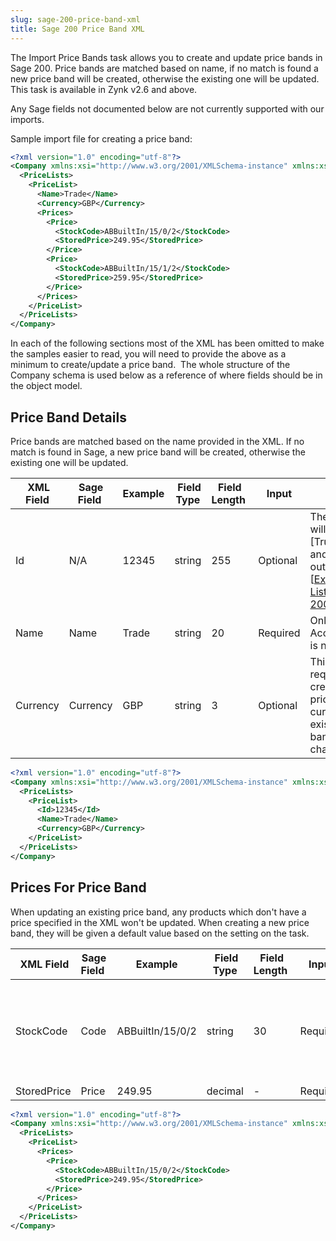 ```yaml
---
slug: sage-200-price-band-xml
title: Sage 200 Price Band XML
---
```

The Import Price Bands task allows you to create and update price bands in Sage 200. Price bands are matched based on name, if no match is found a new price band will be created, otherwise the existing one will be updated. This task is available in Zynk v2.6 and above.  

Any Sage fields not documented below are not currently supported with our imports.  

Sample import file for creating a price band:

```xml
<?xml version="1.0" encoding="utf-8"?>
<Company xmlns:xsi="http://www.w3.org/2001/XMLSchema-instance" xmlns:xsd="http://www.w3.org/2001/XMLSchema">
  <PriceLists>
    <PriceList>
      <Name>Trade</Name>
      <Currency>GBP</Currency>
      <Prices>
        <Price>
          <StockCode>ABBuiltIn/15/0/2</StockCode>
          <StoredPrice>249.95</StoredPrice>
        </Price>
        <Price>
          <StockCode>ABBuiltIn/15/1/2</StockCode>
          <StoredPrice>259.95</StoredPrice>
        </Price>
      </Prices>
    </PriceList>
  </PriceLists>
</Company>
```

In each of the following sections most of the XML has been omitted to make the samples easier to read, you will need to provide the above as a minimum to create/update a price band.  The whole structure of the Company schema is used below as a reference of where fields should be in the object model.

## Price Band Details
Price bands are matched based on the name provided in the XML. If no match is found in Sage, a new price band will be created, otherwise the existing one will be updated.

|  XML Field | Sage Field  | Example |  Field Type | Field Length  | Input | Notes |
| --- | --- | --- | --- | --- | --- | --- |
| Id | N/A | 12345 | string | 255 | Optional | The Id provided will be stored in [Truth Storage]]], and will be outputted by [[Exporting Price Lists from Sage 200](truth-storage]]],-and-will-be-outputted-by-[[exporting-price-lists-from-sage-200). |
| Name | Name | Trade | string | 20 | Required | Only used if an AccountReference is not provided. |
| Currency | Currency | GBP | string | 3 | Optional | This field is required when creating a new price band. The currency of existing price bands can't be changed. |

```xml
<?xml version="1.0" encoding="utf-8"?>
<Company xmlns:xsi="http://www.w3.org/2001/XMLSchema-instance" xmlns:xsd="http://www.w3.org/2001/XMLSchema">
  <PriceLists>
    <PriceList>
      <Id>12345</Id>
      <Name>Trade</Name>
      <Currency>GBP</Currency>
    </PriceList>
  </PriceLists>
</Company>
```

## Prices For Price Band
When updating an existing price band, any products which don't have a price specified in the XML won't be updated. When creating a new price band, they will be given a default value based on the setting on the task.

|  XML Field | Sage Field  | Example |  Field Type | Field Length  | Input | Notes |
| --- | --- | --- | --- | --- | --- | --- |
| StockCode | Code | ABBuiltIn/15/0/2 | string | 30 | Required | The stock code provided must already exist in Sage. |
| StoredPrice | Price | 249.95 | decimal | - | Required |

```xml
<?xml version="1.0" encoding="utf-8"?>
<Company xmlns:xsi="http://www.w3.org/2001/XMLSchema-instance" xmlns:xsd="http://www.w3.org/2001/XMLSchema">
  <PriceLists>
    <PriceList>
      <Prices>
        <Price>
          <StockCode>ABBuiltIn/15/0/2</StockCode>
          <StoredPrice>249.95</StoredPrice>
        </Price>
      </Prices>
    </PriceList>
  </PriceLists>
</Company>
```